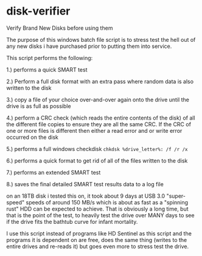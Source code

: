 # disk-verifier
Verify Brand New Disks before using them


The purpose of this windows batch file script is to stress test the hell out of any new disks i have purchased prior to putting them into service. 

This script performs the following:

1.) performs a quick SMART test

2.) Perform a full disk format with an extra pass where random data is also written to the disk

3.) copy a file of your choice over-and-over again onto the drive until the drive is as full as possible

4.) perform a CRC check (which reads the entire contents of the disk) of all the different file copies to ensure they are all the same CRC. If the CRC of one or more files is different then either a read error and or write error occurred on the disk

5.) performs a full windows checkdisk ```chkdsk %drive_letter%: /f /r /x```

6.) performs a quick format to get rid of all of the files written to the disk

7.) performs an extended SMART test

8.) saves the final detailed SMART test results data to a log file

on an 18TB disk i tested this on, it took about 9 days at USB 3.0 "super-speed" speeds of around 150 MB/s which is about as fast as a "spinning rust" HDD can be expected to achieve. That is obviously a long time, but that is the point of the test, to heavily test the drive over MANY days to see if the drive fits the bathtub curve for infant mortality. 

I use this script instead of programs like HD Sentinel as this script and the programs it is dependent on are free, does the same thing (writes to the entire drives and re-reads it) but goes even more to stress test the drive. 
